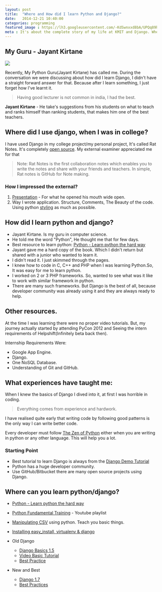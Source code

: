 ```yaml
---
layout: post
title:  "Where and How did I learn Python and Django?"
date:   2014-12-21 10:40:00
categories: programming
featured_image : https://lh3.googleusercontent.com/-KdSwnxxd8bA/UPQq89hjctI/AAAAAAABYWo/bLYvHBFaGFM/w600/photo.jpg
meta : It's about the complete story of my life at KMIT and Django. Where did I use it, How did I learn? Go to the last heading to get the resources.
---
```


## My Guru - Jayant Kirtane

![](https://scontent-b-cdg.xx.fbcdn.net/hphotos-xpa1/t31.0-8/1796927_702917316418719_2433194820593868941_o.jpg)

Recently, My Python Guru(Jayant Kirtane) has called me. During the conversation we were discussing about how did I learn Django, I didn't have a straight forward answer for that. Because after I learn something, I just forget how I've learnt it.


> Having good lecturer is not common in india, I had the best.

**Jayant Kirtane** - He take's suggestions from his students on what to teach and ranks himself than ranking students, that makes him one of the best teachers.

## Where did I use django, when I was in college?

I have used Django in my college project/my personal project, It's called Rat Notes. It's completely [open source](https://github.com/iraycd/rat-notes). My external examiner appreciated me for that

> Note: Rat Notes is the first collaboration notes which enables you to write the notes and share with your friends and teachers. In simple, Rat notes is GitHub for Note making.

### How I impressed the external?
1. [Presentation](https://rawgit.com/iraycd/rat-notes-slides/master/index.html) - For what he opened his mouth wide open.
2. Way I wrote application. Structure, Comments, The Beauty of the code. Using python [styling](http://docs.python-guide.org/en/latest/writing/style/) as much as possible.




## How did I learn python and django?

+ Jayant Kirtane. Is my guru in computer science.
+ He told me the word "Python", He thought me that for few days.
+ Best resource to learn python: [Python - Learn python the hard way]( http://learnpythonthehardway.org/book)
+ Jayant gave me a hard copy of the book. Which I didn't return but shared with a junior who wanted to learn it.
+ I didn't read it. I just skimmed through the pages.
+ I knew how to code in C, C++ and PHP when I was learning Python.So, It was easy for me to learn python.
+ I worked on 2 or 3 PHP frameworks. So, wanted to see what was it like to work with similar framework in python.
+ There are many such frameworks. But Django is the best of all, because developer community was already using it and they are always ready to help.



## Other resources.
At the time I was learning there were no proper video tutorials. But, my journey actually started by attending PyCon 2012 and Seeing the intern requirements of Helpshift(Infinitely beta back then).

Internship Requirements Were:

+ Google App Engine.
+ Django.
+ One NoSQL Database.
+ Understanding of Git and GitHub.

## What experiences have taught me:
When I knew the basics of Django I dived into it, at first I was horrible in coding.

> Everything comes from experience and hardwork.

I have realised quite early that writing code by following good patterns is the only way I can write better code.

Every developer must follow [The Zen of Python](https://www.python.org/dev/peps/pep-0020/) either when you are writing in python or any other language. This will help you a lot.


### Starting Point

+ Best tutorial to learn Django is always from the [Django Demo Tutorial](https://docs.djangoproject.com/en/1.7/intro/tutorial01/)
+ Python has a huge developer community.
+ Use GitHub/Bitbucket there are many open source projects using Django.


## Where can you learn python/django?

+ [Python - Learn python the hard way]( http://learnpythonthehardway.org/)
+ [Python Fundamental Training](http://www.youtube.com/playlist?list=PL26BA8B9FC33789FF) - Youtube playlist
+ [Manipulating CSV](http://www.youtube.com/watch?v=mlt7MrwU4hY) using python. Teach you basic things.
+ [Installing easy_install, virtualenv & django](http://www.youtube.com/watch?v=oT1A1KKf0SI)
+ Old Django
  - [Django Basics 1.5](https://docs.djangoproject.com/en/1.​5​/)
  - [Video Basic Tutorial](http://www.youtube.com/watch?v=zTNA0MtZwso)
  - [Best Practice](http://www.youtube.com/watch?v=EcY1HBK9hf4)

+ New and Best
  - [Django 1.7](https://docs.djangoproject.com/en/1.7/)
  - [Best Practices](https://lincolnloop.com/django-best-practices/)
